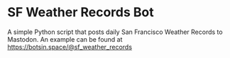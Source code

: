 # SF Weather Records Bot
A simple Python script that posts daily San Francisco Weather Records to Mastodon. An example can be found at https://botsin.space/@sf_weather_records

